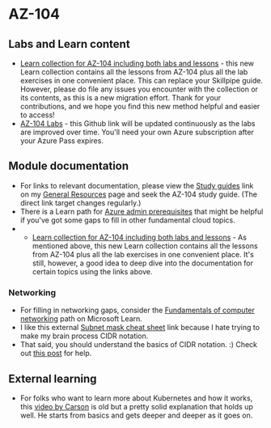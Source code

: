 # AZ-104
## Labs and Learn content
- [Learn collection for AZ-104 including both labs and lessons](https://aka.ms/AZ-104LearningPaths) - this new Learn collection contains all the lessons from AZ-104 plus all the lab exercises in one convenient place. This can replace your Skillpipe guide. However, please do file any issues you encounter with the collection or its contents, as this is a new migration effort. Thank for your contributions, and we hope you find this new method helpful and easier to access!
- [AZ-104 Labs](https://microsoftlearning.github.io/AZ-104-MicrosoftAzureAdministrator/) - this Github link will be updated continuously as the labs are improved over time. You'll need your own Azure subscription after your Azure Pass expires.

## Module documentation
- For links to relevant documentation, please view the [Study guides](https://aka.ms/ESIStudyGuides) link on my  [General Resources](https://github.com/ginnielizz/ESILearnerResources/blob/main/GeneralResources.md) page and seek the AZ-104 study guide. (The direct link target changes regularly.)
-  There is a Learn path for [Azure admin prerequisites](https://docs.microsoft.com/en-us/learn/paths/azure-administrator-prerequisites/) that might be helpful if you've got some gaps to fill in other fundamental cloud topics.
-  - [Learn collection for AZ-104 including both labs and lessons](https://aka.ms/AZ-104LearningPaths) - As mentioned above, this new Learn collection contains all the lessons from AZ-104 plus all the lab exercises in one convenient place. It's still, however, a good idea to deep dive into the documentation for certain topics using the links above.

### Networking
- For filling in networking gaps, consider the [Fundamentals of computer networking](https://docs.microsoft.com/en-us/learn/modules/network-fundamentals/) path on Microsoft Learn.
- I like this external [Subnet mask cheat sheet](https://cnes.com/subnets.html) link because I hate trying to make my brain process CIDR notation.
- That said, you should understand the basics of CIDR notation. :) Check out [this post](https://techcommunity.microsoft.com/t5/itops-talk-blog/configuring-azure-virtual-network-subnets-with-cidr-notation/ba-p/2047809) for help.

## External learning
- For folks who want to learn more about Kubernetes and how it works, this [video by Carson](https://vimeo.com/245778144/4d1d597c5e) is old but a pretty solid explanation that holds up well. He starts from basics and gets deeper and deeper as it goes on.
